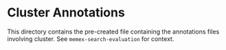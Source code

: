 # Cluster Annotations

This directory contains the pre-created file containing the annotations files involving cluster.  See `memex-search-evaluation` for context.